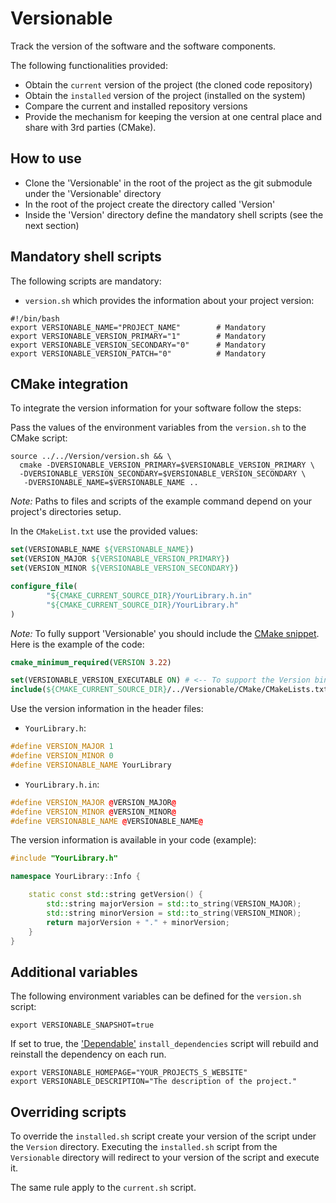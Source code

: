 # Versionable

Track the version of the software and the software components.

The following functionalities provided:

- Obtain the `current` version of the project (the cloned code repository)
- Obtain the `installed` version of the project (installed on the system)
- Compare the current and installed repository versions
- Provide the mechanism for keeping the version at one central place and share with 3rd parties (CMake).

## How to use

- Clone the 'Versionable' in the root of the project as the git submodule under the 'Versionable' directory
- In the root of the project create the directory called 'Version'
- Inside the 'Version' directory define the mandatory shell scripts (see the next section)

## Mandatory shell scripts

The following scripts are mandatory:

- `version.sh` which provides the information about your project version:

```shell
#!/bin/bash
export VERSIONABLE_NAME="PROJECT_NAME"        # Mandatory
export VERSIONABLE_VERSION_PRIMARY="1"        # Mandatory
export VERSIONABLE_VERSION_SECONDARY="0"      # Mandatory
export VERSIONABLE_VERSION_PATCH="0"          # Mandatory
```

## CMake integration

To integrate the version information for your software follow the steps:

Pass the values of the environment variables from the `version.sh` to the CMake script: 
```shell
source ../../Version/version.sh && \
  cmake -DVERSIONABLE_VERSION_PRIMARY=$VERSIONABLE_VERSION_PRIMARY \
  -DVERSIONABLE_VERSION_SECONDARY=$VERSIONABLE_VERSION_SECONDARY \
   -DVERSIONABLE_NAME=$VERSIONABLE_NAME ..
```

*Note:* Paths to files and scripts of the example command depend on your project's directories setup.

In the `CMakeList.txt` use the provided values:

```cmake
set(VERSIONABLE_NAME ${VERSIONABLE_NAME})
set(VERSION_MAJOR ${VERSIONABLE_VERSION_PRIMARY})
set(VERSION_MINOR ${VERSIONABLE_VERSION_SECONDARY})

configure_file(
        "${CMAKE_CURRENT_SOURCE_DIR}/YourLibrary.h.in"
        "${CMAKE_CURRENT_SOURCE_DIR}/YourLibrary.h"
)
```

*Note:* To fully support 'Versionable' you should include the [CMake snippet](CMake/CMakeLists.txt). Here is the example of the code: 

```cmake
cmake_minimum_required(VERSION 3.22)

set(VERSIONABLE_VERSION_EXECUTABLE ON) # <-- To support the Version binary which prints the version of the project
include(${CMAKE_CURRENT_SOURCE_DIR}/../Versionable/CMake/CMakeLists.txt)
```

Use the version information in the header files:

- `YourLibrary.h`:

```c++
#define VERSION_MAJOR 1
#define VERSION_MINOR 0
#define VERSIONABLE_NAME YourLibrary
```

- `YourLibrary.h.in`:

```c++
#define VERSION_MAJOR @VERSION_MAJOR@
#define VERSION_MINOR @VERSION_MINOR@
#define VERSIONABLE_NAME @VERSIONABLE_NAME@
```

The version information is available in your code (example):

```c++
#include "YourLibrary.h"

namespace YourLibrary::Info {

    static const std::string getVersion() {
        std::string majorVersion = std::to_string(VERSION_MAJOR);
        std::string minorVersion = std::to_string(VERSION_MINOR);
        return majorVersion + "." + minorVersion;
    }
}
```

## Additional variables

The following environment variables can be defined for the `version.sh` script:

```shell
export VERSIONABLE_SNAPSHOT=true
```

If set to true, the ['Dependable'](https://github.com/red-elf/Dependable) `install_dependencies` script will rebuild 
and reinstall the dependency on each run.

```shell
export VERSIONABLE_HOMEPAGE="YOUR_PROJECTS_S_WEBSITE"
export VERSIONABLE_DESCRIPTION="The description of the project."
```

## Overriding scripts

To override the `installed.sh` script create your version of the script under the `Version` directory.
Executing the `installed.sh` script from the `Versionable` directory will redirect to your version of the script
and execute it.

The same rule apply to the `current.sh` script.